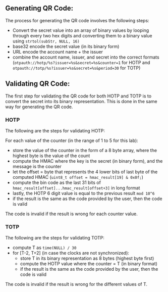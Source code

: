 ## Generating QR Code: 

The process for generating the QR code involves the following steps:
- Convert the secret value into an array of binary values by looping through every two hex digits and converting them to a binary value using `strtol(subStr, NULL, 16)`
- base32 encode the secret value (in its binary form)
- URL encode the account name + the issuer 
- combine the account name, issuer, and secret into the correct formats (`otpauth://hotp/%s?issuer=%s&secret=%s&counter=1` for HOTP and `otpauth://totp/%s?issuer=%s&secret=%s&period=30` for TOTP)

## Validating QR Code:

The first step for validating the QR code for both HOTP and TOTP is to convert the secret into its binary representation. This is done in the same way for generating the QR code. 

### HOTP

The following are the steps for validating HOTP:

For each value of the counter (in the range of 1 to 5 for this lab):
- store the value of the counter in the form of a 8 byte array, where the highest byte is the value of the count
- compute the HMAC where the key is the secret (in binary form), and the message is the counter
- let the offset = byte that represents the 4 lower bits of last byte of the computed HMAC (`uint8_t offset = hmac_result[19] & 0x0f;`)
- compute the bin code as the last 31 bits of `hmac_result[offset]...hmac_result[offset+3]` in long format
- lastly, the HOTP 6 digit value is equal to the previous result `mod 10^6`
- if the result is the same as the code provided by the user, then the code is valid

The code is invalid if the result is wrong for each counter value.

### TOTP

The following are the steps for validating TOTP:

- compute T as `time(NULL) / 30`
- for [T-2, T+2] (in case the clocks are not synchronized):
	- store T in its binary representation as 8 bytes (highest byte first)
	- compute the HOTP value where the counter = T (in binary format)
	- if the result is the same as the code provided by the user, then the code is valid

The code is invalid if the result is wrong for the different values of T.
